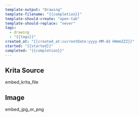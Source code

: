```yaml
---
template-output: "Drawing"
template-filename: "{{completion}}"
template-should-create: "open-tab"
template-should-replace: "never"
tags: 
  - drawing
  - "{{tags}}"
created_at: "{{created_at:currentDate:yyyy-MM-dd HHmmZZZ}}"
started: "{{started}}"
completed: "{{completion}}"
---
```

## Krita Source
embed_krita_file

## Image
embed_jpg_or_png